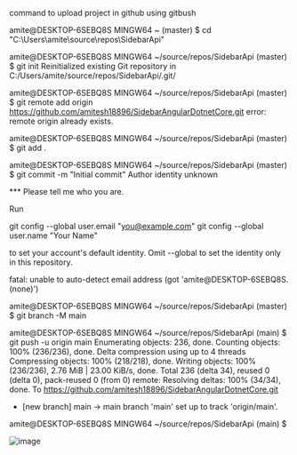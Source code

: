 command to upload project in github using gitbush

amite@DESKTOP-6SEBQ8S MINGW64 ~ (master)
$ cd "C:\Users\amite\source\repos\SidebarApi"

amite@DESKTOP-6SEBQ8S MINGW64 ~/source/repos/SidebarApi (master)
$ git init
Reinitialized existing Git repository in C:/Users/amite/source/repos/SidebarApi/.git/

amite@DESKTOP-6SEBQ8S MINGW64 ~/source/repos/SidebarApi (master)
$ git remote add origin https://github.com/amitesh18896/SidebarAngularDotnetCore.git
error: remote origin already exists.

amite@DESKTOP-6SEBQ8S MINGW64 ~/source/repos/SidebarApi (master)
$ git add .

amite@DESKTOP-6SEBQ8S MINGW64 ~/source/repos/SidebarApi (master)
$ git commit -m "Initial commit"
Author identity unknown

*** Please tell me who you are.

Run

  git config --global user.email "you@example.com"
  git config --global user.name "Your Name"

to set your account's default identity.
Omit --global to set the identity only in this repository.

fatal: unable to auto-detect email address (got 'amite@DESKTOP-6SEBQ8S.(none)')

amite@DESKTOP-6SEBQ8S MINGW64 ~/source/repos/SidebarApi (master)
$
  git branch -M main

amite@DESKTOP-6SEBQ8S MINGW64 ~/source/repos/SidebarApi (main)
$ git push -u origin main
Enumerating objects: 236, done.
Counting objects: 100% (236/236), done.
Delta compression using up to 4 threads
Compressing objects: 100% (218/218), done.
Writing objects: 100% (236/236), 2.76 MiB | 23.00 KiB/s, done.
Total 236 (delta 34), reused 0 (delta 0), pack-reused 0 (from 0)
remote: Resolving deltas: 100% (34/34), done.
To https://github.com/amitesh18896/SidebarAngularDotnetCore.git
 * [new branch]      main -> main
branch 'main' set up to track 'origin/main'.

amite@DESKTOP-6SEBQ8S MINGW64 ~/source/repos/SidebarApi (main)
$

![image](https://github.com/user-attachments/assets/5f6a1f0d-45a9-4d66-a257-361240443a0a)


